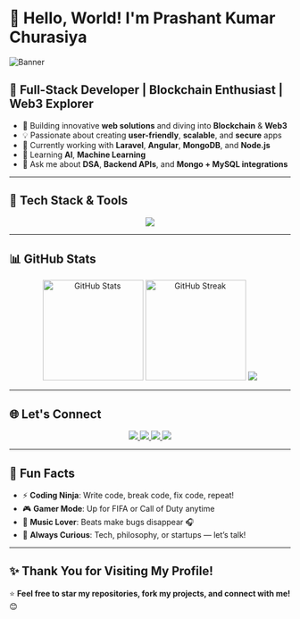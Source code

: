 # 👋 Hello, World! I'm **Prashant Kumar Churasiya**
![Banner](https://media.giphy.com/media/WUlplcMpOCEmTGBtBW/giphy.gif)

## 🌟 Full-Stack Developer | Blockchain Enthusiast | Web3 Explorer

- 🔭 Building innovative **web solutions** and diving into **Blockchain** & **Web3**
- 💡 Passionate about creating **user-friendly**, **scalable**, and **secure** apps
- 🚀 Currently working with **Laravel**, **Angular**, **MongoDB**, and **Node.js**
- 🌱 Learning **AI**, **Machine Learning**
- 💬 Ask me about **DSA**, **Backend APIs**, and **Mongo + MySQL integrations**

---

## 🚀 Tech Stack & Tools

<div align="center">
  <img src="https://skillicons.dev/icons?i=html,css,js,react,php,laravel,nodejs,mysql,mongodb,python,tailwind,bootstrap,git,github,vscode" />
</div>

---

## 📊 GitHub Stats

<div align="center">
  <img height="180" src="https://github-readme-stats.vercel.app/api?username=pra8953&show_icons=true&theme=tokyonight" alt="GitHub Stats" />
  <img height="180" src="https://github-readme-streak-stats.herokuapp.com/?user=pra8953&theme=tokyonight" alt="GitHub Streak" />
  <img src="https://github-readme-stats.vercel.app/api/top-langs/?username=pra8953&layout=compact&theme=tokyonight" />
</div>

---

## 🌐 Let's Connect

<div align="center">
  <a href="https://pra8953.github.io/Portfolio_prashant/">
    <img src="https://img.shields.io/badge/Portfolio-000?style=for-the-badge&logo=vercel&logoColor=white" />
  </a>
  <a href="https://www.linkedin.com/in/prashant-kumar-chaurasiya-539b84294/">
    <img src="https://img.shields.io/badge/LinkedIn-0A66C2?style=for-the-badge&logo=linkedin&logoColor=white" />
  </a>
  <a href="https://www.instagram.com/er.prashant30/?igsh=MWJyN3Z0ZXdqMnFwdQ%3D%3D#">
    <img src="https://img.shields.io/badge/Instagram-E4405F?style=for-the-badge&logo=instagram&logoColor=white" />
  </a>
  <a href="https://x.com/i/flow/login?redirect_after_login=%2Fpkerraman900">
    <img src="https://img.shields.io/badge/Twitter-1DA1F2?style=for-the-badge&logo=twitter&logoColor=white" />
  </a>
</div>

---

## 🎯 Fun Facts

- ⚡ **Coding Ninja**: Write code, break code, fix code, repeat!
- 🎮 **Gamer Mode**: Up for FIFA or Call of Duty anytime
- 🎵 **Music Lover**: Beats make bugs disappear 🎧
- 🧠 **Always Curious**: Tech, philosophy, or startups — let’s talk!

---

## ✨ Thank You for Visiting My Profile!

⭐ **Feel free to star my repositories, fork my projects, and connect with me!** 😊  
